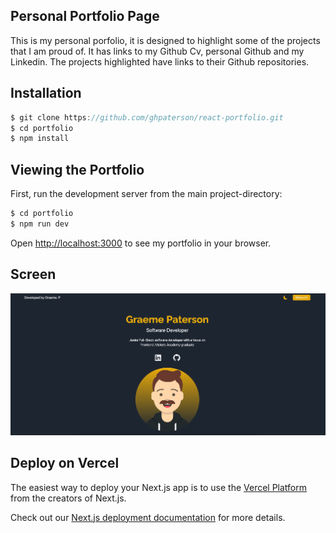 ## Personal Portfolio Page

This is my personal porfolio, it is designed to highlight some of the projects that I am proud of. It has links to my Github Cv, personal Github and my Linkedin. The projects highlighted have links to their Github repositories.

## Installation

```js
$ git clone https://github.com/ghpaterson/react-portfolio.git
$ cd portfolio
$ npm install
```

## Viewing the Portfolio

First, run the development server from the main project-directory:

```js
$ cd portfolio
$ npm run dev
```

Open [http://localhost:3000](http://localhost:3000) to see my portfolio in your browser.

## Screen

![Home](./public/portfolio-screen.png)

## Deploy on Vercel

The easiest way to deploy your Next.js app is to use the [Vercel Platform](https://vercel.com/new?utm_medium=default-template&filter=next.js&utm_source=create-next-app&utm_campaign=create-next-app-readme) from the creators of Next.js.

Check out our [Next.js deployment documentation](https://nextjs.org/docs/deployment) for more details.
